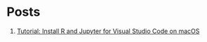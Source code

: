 # Posts

1. [Tutorial: Install R and Jupyter for Visual Studio Code on macOS](posts/install-r-tutorial-vscode-macos.md)
